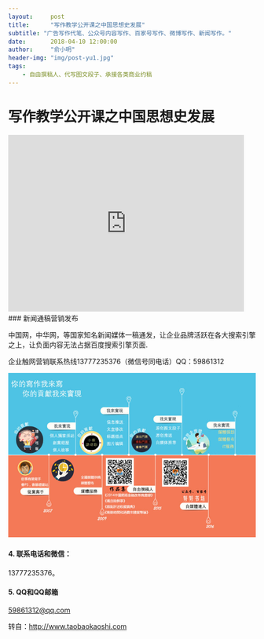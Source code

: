 ```yaml
---
layout:     post
title:      "写作教学公开课之中国思想史发展"
subtitle: "广告写作代笔、公众号内容写作、百家号写作、微博写作、新闻写作。"
date:       2018-04-10 12:00:00
author:     "俞小明"
header-img: "img/post-yu1.jpg"
tags:
    - 自由撰稿人、代写图文段子、承接各类商业约稿
---
```


# 写作教学公开课之中国思想史发展
<iframe width="480" height="360" src="https://www.youtube.com/embed/tcUbR0v4IQo" frameborder="0" allow="accelerometer; autoplay; encrypted-media; gyroscope; picture-in-picture" allowfullscreen></iframe>
### 新闻通稿营销发布

中国网，中华网，等国家知名新闻媒体一稿通发，让企业品牌活跃在各大搜索引擎之上，让负面内容无法占据百度搜索引擎页面.

企业触网营销联系热线13777235376（微信号同电话）QQ：59861312

![微信与电话联系方式：13777235376](/img/xiezuo.jpg)

#### 4. 联系电话和微信：

13777235376。

#### 5. QQ和QQ邮箱

59861312@qq.com

转自：http://www.taobaokaoshi.com
